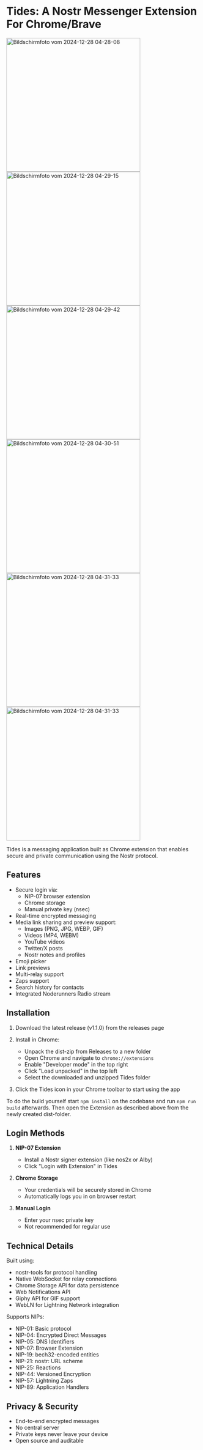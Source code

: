 # Tides: A Nostr Messenger Extension For Chrome/Brave  

<img src="https://github.com/user-attachments/assets/cb262f4b-6275-43a3-bbb9-eefdd2f3740b" width="350" alt="Bildschirmfoto vom 2024-12-28 04-28-08">

<img src="https://github.com/user-attachments/assets/3c9a6ea2-7deb-4688-a666-2ad9fe09d328" width="350" alt="Bildschirmfoto vom 2024-12-28 04-29-15">

<img src="https://github.com/user-attachments/assets/da4e469a-4cbf-4935-a4fe-deb211a98c3b" width="350" alt="Bildschirmfoto vom 2024-12-28 04-29-42">


<img src="https://github.com/user-attachments/assets/f83a865e-7aee-470d-bad1-e5e765004e3d" width="350" alt="Bildschirmfoto vom 2024-12-28 04-30-51">

<img src="https://github.com/user-attachments/assets/7826fcc3-9415-4b01-975c-b1c3a0132665" width="350" alt="Bildschirmfoto vom 2024-12-28 04-31-33">

<img src="https://github.com/user-attachments/assets/fa411735-feda-4f4e-af4d-f4376d3abd71" width="350" alt="Bildschirmfoto vom 2024-12-28 04-31-33">


Tides is a messaging application built as Chrome extension that enables secure and private communication using the Nostr protocol.

## Features

- Secure login via:
  - NIP-07 browser extension 
  - Chrome storage
  - Manual private key (nsec)
- Real-time encrypted messaging
- Media link sharing and preview support:
  - Images (PNG, JPG, WEBP, GIF)
  - Videos (MP4, WEBM)
  - YouTube videos
  - Twitter/X posts
  - Nostr notes and profiles
- Emoji picker
- Link previews
- Multi-relay support
- Zaps support 
- Search history for contacts
- Integrated Noderunners Radio stream


## Installation

1. Download the latest release (v1.1.0) from the releases page

2. Install in Chrome:
   - Unpack the dist-zip from Releases to a new folder
   - Open Chrome and navigate to `chrome://extensions`
   - Enable "Developer mode" in the top right
   - Click "Load unpacked" in the top left
   - Select the downloaded and unzipped Tides folder

4. Click the Tides icon in your Chrome toolbar to start using the app


To do the build yourself start ```npm install``` on the codebase and run ```npm run build``` afterwards. Then open the Extension as described above from the newly created dist-folder.


## Login Methods

1. **NIP-07 Extension**
   - Install a Nostr signer extension (like nos2x or Alby)
   - Click "Login with Extension" in Tides

2. **Chrome Storage**
   - Your credentials will be securely stored in Chrome
   - Automatically logs you in on browser restart

3. **Manual Login**
   - Enter your nsec private key
   - Not recommended for regular use

## Technical Details

Built using:
- nostr-tools for protocol handling
- Native WebSocket for relay connections
- Chrome Storage API for data persistence
- Web Notifications API
- Giphy API for GIF support
- WebLN for Lightning Network integration

Supports NIPs:
- NIP-01: Basic protocol
- NIP-04: Encrypted Direct Messages
- NIP-05: DNS Identifiers
- NIP-07: Browser Extension
- NIP-19: bech32-encoded entities
- NIP-21: nostr: URL scheme
- NIP-25: Reactions
- NIP-44: Versioned Encryption
- NIP-57: Lightning Zaps
- NIP-89: Application Handlers

## Privacy & Security

- End-to-end encrypted messages
- No central server
- Private keys never leave your device
- Open source and auditable



